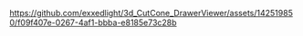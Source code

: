 https://github.com/exxedlight/3d_CutCone_DrawerViewer/assets/142519850/f09f407e-0267-4af1-bbba-e8185e73c28b
